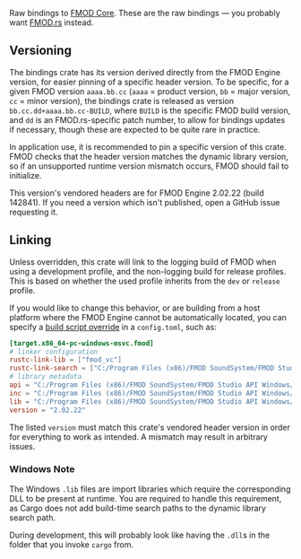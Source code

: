 Raw bindings to [FMOD Core](https://fmod.com/core). These are the raw
bindings — you probably want [FMOD.rs](https://lib.rs/fmod-rs) instead.

## Versioning

The bindings crate has its version derived directly from the FMOD Engine
version, for easier pinning of a specific header version. To be specific, for
a given FMOD version `aaaa.bb.cc` (`aaaa` = product version, `bb` = major
version, `cc` = minor version), the bindings crate is released as version
`bb.cc.dd+aaaa.bb.cc-BUILD`, where `BUILD` is the specific FMOD build version,
and `dd` is an FMOD.rs-specific patch number, to allow for bindings updates if
necessary, though these are expected to be quite rare in practice.

In application use, it is recommended to pin a specific version of this crate.
FMOD checks that the header version matches the dynamic library version, so if
an unsupported runtime version mismatch occurs, FMOD should fail to initialize.

This version's vendored headers are for FMOD Engine 2.02.22 (build 142841). If
you need a version which isn't published, open a GitHub issue requesting it.

## Linking

Unless overridden, this crate will link to the logging build of FMOD when using
a development profile, and the non-logging build for release profiles. This is
based on whether the used profile inherits from the `dev` or `release` profile.

If you would like to change this behavior, or are building from a host platform
where the FMOD Engine cannot be automatically located, you can specify a [build
script override][build-override] in a `config.toml`, such as:

[build-override]: https://doc.rust-lang.org/cargo/reference/build-scripts.html#overriding-build-scripts

```toml
[target.x86_64-pc-windows-msvc.fmod]
# linker configuration
rustc-link-lib = ["fmod_vc"]
rustc-link-search = ["C:/Program Files (x86)/FMOD SoundSystem/FMOD Studio API Windows/api/core/lib/x64"]
# library metadata
api = "C:/Program Files (x86)/FMOD SoundSystem/FMOD Studio API Windows/api"
inc = "C:/Program Files (x86)/FMOD SoundSystem/FMOD Studio API Windows/api/core/inc"
lib = "C:/Program Files (x86)/FMOD SoundSystem/FMOD Studio API Windows/api/core/lib/x64"
version = "2.02.22"
```

The listed `version` must match this crate's vendored header version in order
for everything to work as intended. A mismatch may result in arbitrary issues.

### Windows Note

The Windows `.lib` files are import libraries which require the corresponding
DLL to be present at runtime. You are required to handle this requirement, as
Cargo does not add build-time search paths to the dynamic library search path.

During development, this will probably look like having the `.dll`s in the
folder that you invoke `cargo` from.
